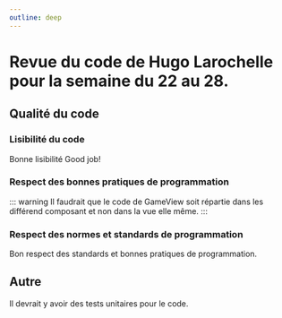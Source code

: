 ```yaml
---
outline: deep
---
```


# Revue du code de Hugo Larochelle pour la semaine du 22 au 28.

## Qualité du code 

### Lisibilité du code

Bonne lisibilité Good job!

### Respect des bonnes pratiques de programmation
::: warning
Il faudrait que le code de GameView soit répartie dans les différend composant et non dans la vue elle même.
:::
### Respect des normes et standards de programmation

Bon respect des standards et bonnes pratiques de programmation.

## Autre

Il devrait y avoir des tests unitaires pour le code.

